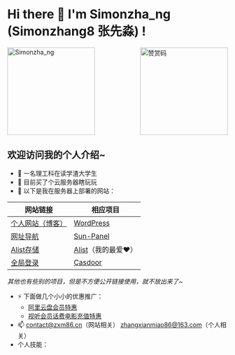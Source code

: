 # Hi there 👋 I'm Simonzha_ng (Simonzhang8 张先淼) !   
<img src="https://files.zxm86.cn/image/simonzha_ng-hd大头.JPG" width="200" height="200"  alt="Simonzha_ng" /> <img src="https://files.zxm86.cn/image/reward.jpg" width="200" height="200" style="float: right;" alt="赞赏码" />
## 欢迎访问我的个人介绍~
- 🤔 一名理工科在读学渣大学生
- 🌱 目前买了个云服务器瞎玩玩
- 🔭 以下是我在服务器上部署的网站：

| 网站链接 | 相应项目 |
| ------- | ------- |
| <a href="https://www.zxm86.cn/">个人网站（博客）</a> | <a href="https://github.com/WordPress/WordPress">WordPress</a> |
| <a href="https://portal.zxm86.cn/">网址导航</a> | <a href="https://github.com/hslr-s/sun-panel">Sun-Panel</a> |
| <a href="https://al.zxm86.cn/">Alist存储</a> | <a href="https://github.com/alist-org/alist">Alist</a>（我的最爱❤） |
| <a href="https://sso.zxm86.cn/">全局登录</a> | <a href="https://github.com/casdoor/casdoor">Casdoor</a> |

*其他也有些别的项目，但是不方便公开链接使用，就不放出来了~*
- ⚡ 下面做几个小小的优惠推广：
  - <a href="https://www.alipan.com/cpx/member?userCode=MTA0Mjgx/">阿里云盘会员特惠</a>
  - <a href="https://bonus.vip35.cn/">视听会员话费电影充值特惠</a>
- 📫 contact@zxm86.cn（网站相关） zhangxianmiao86@163.com（个人相关）
- 个人技能：
<!--
Here are some ideas to get you started:

- 🔭 I’m currently working on ...
- 🌱 I’m currently learning ...
- 👯 I’m looking to collaborate on ...
- 🤔 I’m looking for help with ...
- 💬 Ask me about ...
- 📫 How to reach me: ...
- 😄 Pronouns: ...
- ⚡ Fun fact: ...
-->
